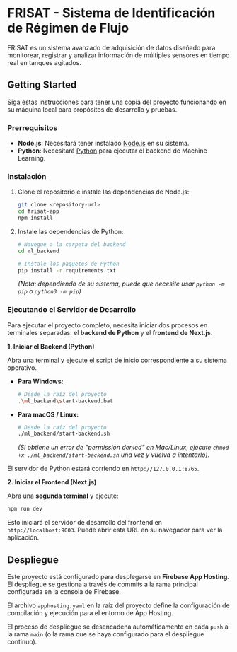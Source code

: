 # FRISAT - Sistema de Identificación de Régimen de Flujo

FRISAT es un sistema avanzado de adquisición de datos diseñado para monitorear, registrar y analizar información de múltiples sensores en tiempo real en tanques agitados.

## Getting Started

Siga estas instrucciones para tener una copia del proyecto funcionando en su máquina local para propósitos de desarrollo y pruebas.

### Prerrequisitos

- **Node.js**: Necesitará tener instalado [Node.js](https://nodejs.org/) en su sistema.
- **Python**: Necesitará [Python](https://www.python.org/downloads/) para ejecutar el backend de Machine Learning.

### Instalación

1. Clone el repositorio e instale las dependencias de Node.js:
   ```bash
   git clone <repository-url>
   cd frisat-app
   npm install
   ```

2. Instale las dependencias de Python:
    ```bash
    # Navegue a la carpeta del backend
    cd ml_backend

    # Instale los paquetes de Python
    pip install -r requirements.txt
    ```
    *(Nota: dependiendo de su sistema, puede que necesite usar `python -m pip` o `python3 -m pip`)*

### Ejecutando el Servidor de Desarrollo

Para ejecutar el proyecto completo, necesita iniciar dos procesos en terminales separadas: el **backend de Python** y el **frontend de Next.js**.

**1. Iniciar el Backend (Python)**

Abra una terminal y ejecute el script de inicio correspondiente a su sistema operativo.

- **Para Windows:**
  ```bash
  # Desde la raíz del proyecto
  .\ml_backend\start-backend.bat
  ```

- **Para macOS / Linux:**
  ```bash
  # Desde la raíz del proyecto
  ./ml_backend/start-backend.sh
  ```
  *(Si obtiene un error de "permission denied" en Mac/Linux, ejecute `chmod +x ./ml_backend/start-backend.sh` una vez y vuelva a intentarlo).*

El servidor de Python estará corriendo en `http://127.0.0.1:8765`.

**2. Iniciar el Frontend (Next.js)**

Abra una **segunda terminal** y ejecute:

```bash
npm run dev
```

Esto iniciará el servidor de desarrollo del frontend en `http://localhost:9003`. Puede abrir esta URL en su navegador para ver la aplicación.

## Despliegue

Este proyecto está configurado para desplegarse en **Firebase App Hosting**. El despliegue se gestiona a través de commits a la rama principal configurada en la consola de Firebase.

El archivo `apphosting.yaml` en la raíz del proyecto define la configuración de compilación y ejecución para el entorno de App Hosting.

El proceso de despliegue se desencadena automáticamente en cada `push` a la rama `main` (o la rama que se haya configurado para el despliegue continuo).